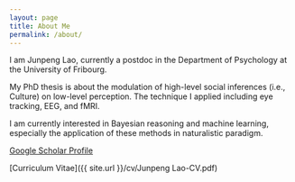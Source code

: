 ```yaml
---
layout: page
title: About Me
permalink: /about/
---
```


I am Junpeng Lao, currently a postdoc in the Department of Psychology at the University of Fribourg.

My PhD thesis is about the modulation of high-level social inferences (i.e., Culture) on low-level perception. The technique I applied including eye tracking, EEG, and fMRI.

I am currently interested in Bayesian reasoning and machine learning, especially the application of these methods in naturalistic paradigm.

[Google Scholar Profile](https://scholar.google.com/citations?user=J-KhWL8AAAAJ&hl=en)

[Curriculum Vitae]({{ site.url }}/cv/Junpeng Lao-CV.pdf)
